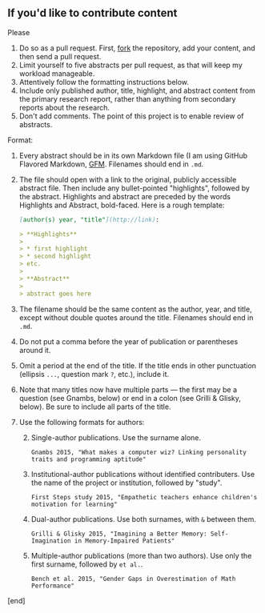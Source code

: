 ## If you'd like to contribute content

Please

 1. Do so as a pull request. First, [fork](#fork-destination-box) the repository, add your content, and then send a pull request.
 1. Limit yourself to five abstracts per pull request, as that will keep my workload manageable.
 1. Attentively follow the formatting instructions below.
 1. Include only published author, title, highlight, and abstract content from the primary research report, rather than anything from secondary reports about the research.
 1. Don't add comments. The point of this project is to enable review of abstracts.

Format:

 1. Every abstract should be in its own Markdown file (I am using GitHub Flavored Markdown, [GFM](https://help.github.com/articles/github-flavored-markdown/). Filenames should end in `.md`.
 1. The file should open with a link to the original, publicly accessible abstract file. Then include any bullet-pointed "highlights", followed by the abstract. Highlights and abstract are preceded by the words Highlights and Abstract, bold-faced. Here is a rough template:


    ```md
    [author(s) year, "title"](http://link):
    
    > **Highlights**
    > 
    > * first highlight
    > * second highlight
    > etc.
    >
    > **Abstract**
    >
    > abstract goes here
    ```
 
 1. The filename should be the same content as the author, year, and title, except without double quotes around the title. Filenames should end in `.md`.
 1. Do not put a comma before the year of publication or parentheses around it.
 1. Omit a period at the end of the title. If the title ends in other punctuation (ellipsis `...`, question mark `?`, etc.), include it.
 1. Note that many titles now have multiple parts — the first may be a question (see Gnambs, below) or end in a colon (see Grilli & Glisky, below). Be sure to include all parts of the title.
 1. Use the following formats for authors:

    2. Single-author publications. Use the surname alone.

       ```text
       Gnambs 2015, "What makes a computer wiz? Linking personality traits and programming aptitude"
       ```

    2. Institutional-author publications without identified contributers. Use the name of the project or institution, followed by "study".

       ```text
       First Steps study 2015, "Empathetic teachers enhance children's motivation for learning"
       ```

    2. Dual-author publications. Use both surnames, with `&` between them.

       ```text
       Grilli & Glisky 2015, "Imagining a Better Memory: Self-Imagination in Memory-Impaired Patients"
       ```

    2. Multiple-author publications (more than two authors). Use only the first surname, followed by `et al.`.

       ```text
       Bench et al. 2015, "Gender Gaps in Overestimation of Math Performance"
       ```

[end]
